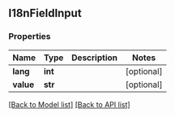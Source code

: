 ## I18nFieldInput

### Properties
Name | Type | Description | Notes
------------ | ------------- | ------------- | -------------
**lang** | **int** |  | [optional] 
**value** | **str** |  | [optional] 

[[Back to Model list]](#documentation-for-models) [[Back to API list]](#documentation-for-api-endpoints)


